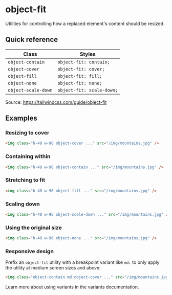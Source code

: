 # object-fit

Utilities for controlling how a replaced element's content should be resized.

## Quick reference

| Class               | Styles                    |
|---------------------|---------------------------|
| `object-contain`    | `object-fit: contain;`    |
| `object-cover`      | `object-fit: cover;`      |
| `object-fill`       | `object-fit: fill;`       |
| `object-none`       | `object-fit: none;`       |
| `object-scale-down` | `object-fit: scale-down;` |

Source: https://tailwindcss.com/guide/object-fit

## Examples

### Resizing to cover

```html
<img class="h-48 w-96 object-cover ..." src="/img/mountains.jpg" />
```

### Containing within

```html
<img class="h-48 w-96 object-contain ..." src="/img/mountains.jpg" />
```

### Stretching to fit

```html
<img class="h-48 w-96 object-fill ..." src="/img/mountains.jpg" />
```

### Scaling down

```html
<img class="h-48 w-96 object-scale-down ..." src="/img/mountains.jpg" />
```

### Using the original size

```html
<img class="h-48 w-96 object-none ..." src="/img/mountains.jpg" />
```

### Responsive design

Prefix an `object-fit` utility with a breakpoint variant like `md:` to only apply the utility at medium screen sizes and above:

```html
<img class="object-contain md:object-cover ..." src="/img/mountains.jpg" />
```

Learn more about using variants in the variants documentation.

